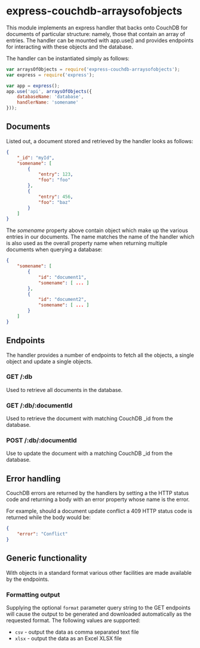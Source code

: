 express-couchdb-arraysofobjects
===============================

This module implements an express handler that backs onto CouchDB for
documents of particular structure: namely, those that contain an array of
entries. The handler can be mounted with app.use() and provides endpoints for
interacting with these objects and the database.

The handler can be instantiated simply as follows:

```js
var arraysOfObjects = require('express-couchdb-arraysofobjects');
var express = require('express');

var app = express();
app.use('api', arraysOfObjects({
    databaseName: 'database',
    handlerName: 'somename'
}));

```

Documents
---------

Listed out, a document stored and retrieved by the handler looks as follows:

```json
{
    "_id": "myId",
    "somename": [
        {
            "entry": 123,
            "foo": "foo"
        },
        {
            "entry": 456,
            "foo": "baz"
        }
    ]
}
```

The *somename* property above contain object which make up the various entries
in our documents. The name matches the name of the handler which is also used
as the overall property name when returning multiple documents when querying a
database:

```json
{
    "somename": [
        {
            "id": "document1",
            "somename": [ ... ]
        },
        {
            "id": "document2",
            "somename": [ ... ]
        }
    ]
}
```

Endpoints
---------

The handler provides a number of endpoints to fetch all the objects, a single
object and update a single objects.

### GET /:db

Used to retrieve all documents in the database.

### GET /:db/:documentId

Used to retrieve the document with matching CouchDB _id from the database.

### POST /:db/:documentId

Use to update the document with a matching CouchDB _id from the database.

Error handling
--------------

CouchDB errors are returned by the handlers by setting a the HTTP status code
and returning a body with an error property whose name is the error.

For example, should a document update conflict a 409 HTTP status code is
returned while the body would be:

```json
{
    "error": "Conflict"
}
```

Generic functionality
---------------------

With objects in a standard format various other facilities are made available
by the endpoints.

### Formatting output

Supplying the optional `format` parameter query string to the GET endpoints
will cause the output to be generated and downloaded automatically as the
requested format. The following values are supported:

* `csv`  - output the data as comma separated text file
* `xlsx` - output the data as an Excel XLSX file
